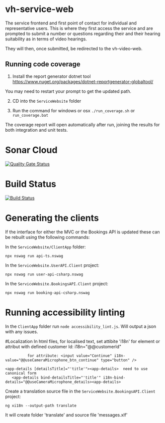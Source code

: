 # vh-service-web
The service frontend and first point of contact for individual and representative users. This is where they first access the service and are prompted to submit a number or questions regarding their and their hearing suitability as in terms of video hearings.

They will then, once submitted, be redirected to the vh-video-web.

## Running code coverage

1. Install the report generator dotnet tool
https://www.nuget.org/packages/dotnet-reportgenerator-globaltool/

You may need to restart your prompt to get the updated path.

2. CD into the `ServiceWebsite` folder

3. Run the command for windows or osx `./run_coverage.sh` or `run_coverage.bat`

The coverage report will open automatically after run, joining the results for both integration and unit tests.


# Sonar Cloud
[![Quality Gate Status](https://sonarcloud.io/api/project_badges/measure?project=vh-service-web&metric=alert_status)](https://sonarcloud.io/dashboard?id=vh-service-web)

# Build Status
[![Build Status](https://hmctsreform.visualstudio.com/VirtualHearings/_apis/build/status/hmcts.vh-service-web?branchName=master)](https://hmctsreform.visualstudio.com/VirtualHearings/_build/latest?definitionId=39&branchName=master)

# Generating the clients
If the interface for either the MVC or the Bookings API is updated these can be rebuilt using the following commands:

In the `ServiceWebsite/ClientApp` folder:
```
npx nswag run api-ts.nswag
```

In the `ServiceWebsite.UserAPI.Client` project:
```
npx nswag run user-api-csharp.nswag 
```

In the `ServiceWebsite.BookingsAPI.Client` project:
```
npx nswag run booking-api-csharp.nswag 
```

# Running accessibility linting
In the `ClientApp` folder run `node accessibility_lint.js`. Will output a json with any issues.

#Localization
In html files, for localised text, set attibite 'i18n' for element or attribut with defined customer Id:  i18n="@@customerId" 
```examples: for element: <p i18n="@@useCameraMicrophone_p_1"> Switch on camera. </p>
          for attribute: <input value="Continue" i18n-value="@@useCameraMicrophone_btn_continue" type="button" />
         
<app-details [detailsTitle]="'title'"><app-details>  need to use canonical form
   <app-details bind-detailsTitle="'title'" i18n-bind-details="@@useCameraMicrophone_details><app-details> 
```

Create a translation source file in the `ServiceWebsite.BookingsAPI.Client` project:
```
ng xi18n --output-path translate
```

It will create folder 'translate' and source file 'messages.xlf'


